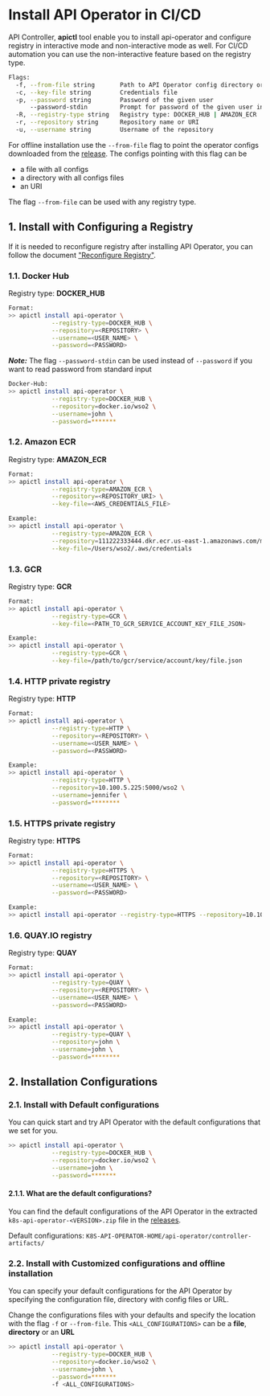 # Install API Operator in CI/CD

API Controller, **apictl** tool enable you to install api-operator and configure registry in interactive mode and
non-interactive mode as well. For CI/CD automation you can use the non-interactive feature based on the registry type.

```sh
Flags:
  -f, --from-file string       Path to API Operator config directory or file
  -c, --key-file string        Credentials file
  -p, --password string        Password of the given user
      --password-stdin         Prompt for password of the given user in the stdin
  -R, --registry-type string   Registry type: DOCKER_HUB | AMAZON_ECR | GCR | HTTP
  -r, --repository string      Repository name or URI
  -u, --username string        Username of the repository
```

For offline installation use the `--from-file` flag to point the operator configs downloaded from
the [release](https://github.com/wso2/k8s-api-operator/releases). The configs pointing with this flag can be
- a file with all configs
- a directory with all configs files
- an URI

The flag `--from-file` can be used with any registry type.

## 1. Install with Configuring a Registry

If it is needed to reconfigure registry after installing API Operator, you can follow the document
["Reconfigure Registry"](WorkingWithDockerRegistries/reconfigure-registry.md).

### 1.1. Docker Hub

Registry type: **DOCKER_HUB**

```sh
Format:
>> apictl install api-operator \
            --registry-type=DOCKER_HUB \
            --repository=<REPOSITORY> \
            --username=<USER_NAME> \
            --password=<PASSWORD>
```
***Note:*** The flag `--password-stdin` can be used instead of `--password` if you want to read password from
standard input

```sh
Docker-Hub:
>> apictl install api-operator \
            --registry-type=DOCKER_HUB \
            --repository=docker.io/wso2 \
            --username=john \
            --password=*******
```

### 1.2. Amazon ECR

Registry type: **AMAZON_ECR**

```sh
Format:
>> apictl install api-operator \
            --registry-type=AMAZON_ECR \
            --repository=<REPOSITORY_URI> \
            --key-file=<AWS_CREDENTIALS_FILE>

Example:
>> apictl install api-operator \
            --registry-type=AMAZON_ECR \
            --repository=111222333444.dkr.ecr.us-east-1.amazonaws.com/my-ecr-repo \
            --key-file=/Users/wso2/.aws/credentials
```

### 1.3. GCR

Registry type: **GCR**

```sh
Format:
>> apictl install api-operator \
            --registry-type=GCR \
            --key-file=<PATH_TO_GCR_SERVICE_ACCOUNT_KEY_FILE_JSON>

Example:
>> apictl install api-operator \
            --registry-type=GCR \
            --key-file=/path/to/gcr/service/account/key/file.json
```

### 1.4. HTTP private registry

Registry type: **HTTP**

```sh
Format:
>> apictl install api-operator \
            --registry-type=HTTP \
            --repository=<REPOSITORY> \
            --username=<USER_NAME> \
            --password=<PASSWORD>

Example:
>> apictl install api-operator \
            --registry-type=HTTP \
            --repository=10.100.5.225:5000/wso2 \
            --username=jennifer \
            --password=********
```

### 1.5. HTTPS private registry

Registry type: **HTTPS**

```sh
Format:
>> apictl install api-operator \
            --registry-type=HTTPS \
            --repository=<REPOSITORY> \
            --username=<USER_NAME> \
            --password=<PASSWORD>

Example:
>> apictl install api-operator --registry-type=HTTPS --repository=10.100.5.225:5000/wso2 --username=jennifer --password=********
```

### 1.6. QUAY.IO registry

Registry type: **QUAY**

```sh
Format:
>> apictl install api-operator \
            --registry-type=QUAY \
            --repository=<REPOSITORY> \
            --username=<USER_NAME> \
            --password=<PASSWORD>

Example:
>> apictl install api-operator \
            --registry-type=QUAY \
            --repository=john \
            --username=john \
            --password=********
```

## 2. Installation Configurations

### 2.1. Install with Default configurations

You can quick start and try API Operator with the default configurations that we set for you.

```sh
>> apictl install api-operator \
            --registry-type=DOCKER_HUB \
            --repository=docker.io/wso2 \
            --username=john \
            --password=*******
```

#### 2.1.1. What are the default configurations?

You can find the default configurations of the API Operator in the extracted `k8s-api-operator-<VERSION>.zip` file in
the [releases](https://github.com/wso2/k8s-api-operator/releases).

Default configurations: `K8S-API-OPERATOR-HOME/api-operator/controller-artifacts/`

### 2.2. Install with Customized configurations and offline installation

You can specify your default configurations for the API Operator by specifying the configuration file, directory with
config files or URL.

Change the configurations files with your defaults and specify the location with the flag `-f` or `--from-file`.
This `<ALL_CONFIGURATIONS>` can be a **file**, **directory** or an **URL**

```sh
>> apictl install api-operator \
            --registry-type=DOCKER_HUB \
            --repository=docker.io/wso2 \
            --username=john \
            --password=*******
            -f <ALL_CONFIGURATIONS>
```